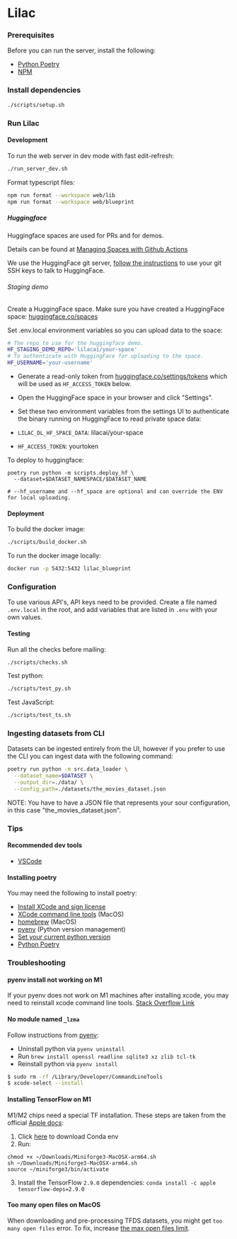 # Lilac

### Prerequisites

Before you can run the server, install the following:

- [Python Poetry](https://pypi.org/project/poetry/)
- [NPM](https://docs.npmjs.com/downloading-and-installing-node-js-and-npm)

### Install dependencies

```sh
./scripts/setup.sh
```

### Run Lilac

#### Development

To run the web server in dev mode with fast edit-refresh:

```sh
./run_server_dev.sh
```

Format typescript files:

```sh
npm run format --workspace web/lib
npm run format --workspace web/blueprint
```

##### Huggingface

Huggingface spaces are used for PRs and for demos.

Details can be found at [Managing Spaces with Github Actions](https://huggingface.co/docs/hub/spaces-github-actions)

We use the HuggingFace git server, [follow the instructions](https://huggingface.co/docs/hub/repositories-getting-started) to use your git SSH keys to talk to HuggingFace.

###### Staging demo

Create a HuggingFace space.
Make sure you have created a HuggingFace space: [huggingface.co/spaces](https://huggingface.co/spaces)

Set .env.local environment variables so you can upload data to the soace:

```sh
# The repo to use for the huggingface demo.
HF_STAGING_DEMO_REPO='lilacai/your-space'
# To authenticate with HuggingFace for uploading to the space.
HF_USERNAME='your-username'
```

- Generate a read-only token from [huggingface.co/settings/tokens](https://huggingface.co/settings/tokens) which will be used as `HF_ACCESS_TOKEN` below.
- Open the HuggingFace space in your browser and click "Settings".
- Set these two environment variables from the settings UI to
  authenticate the binary running on HuggingFace to read private space data:

- `LILAC_DL_HF_SPACE_DATA`: lilacai/your-space
- `HF_ACCESS_TOKEN`: yourtoken

To deploy to huggingface:

```
poetry run python -m scripts.deploy_hf \
  --dataset=$DATASET_NAMESPACE/$DATASET_NAME

# --hf_username and --hf_space are optional and can override the ENV for local uploading.
```

#### Deployment

To build the docker image:

```sh
./scripts/build_docker.sh
```

To run the docker image locally:

```sh
docker run -p 5432:5432 lilac_blueprint
```

### Configuration

To use various API's, API keys need to be provided. Create a file named `.env.local` in the root, and add variables that are listed in `.env` with your own values.

#### Testing

Run all the checks before mailing:

```sh
./scripts/checks.sh
```

Test python:

```sh
./scripts/test_py.sh
```

Test JavaScript:

```sh
./scripts/test_ts.sh
```

### Ingesting datasets from CLI

Datasets can be ingested entirely from the UI, however if you prefer to use the CLI you can ingest data with the following command:

```sh
poetry run python -m src.data_loader \
  --dataset_name=$DATASET \
  --output_dir=./data/ \
  --config_path=./datasets/the_movies_dataset.json
```

NOTE: You have to have a JSON file that represents your sour configuration, in this case
"the_movies_dataset.json".

### Tips

#### Recommended dev tools

- [VSCode](https://code.visualstudio.com/)

#### Installing poetry

You may need the following to install poetry:

- [Install XCode and sign license](https://apps.apple.com/us/app/xcode/id497799835?mt=12)
- [XCode command line tools](https://mac.install.guide/commandlinetools/4.html) (MacOS)
- [homebrew](https://brew.sh/) (MacOS)
- [pyenv](https://github.com/pyenv/pyenv) (Python version management)
- [Set your current python version](./.python-version)
- [Python Poetry](https://pypi.org/project/poetry/)

### Troubleshooting

#### pyenv install not working on M1

If your pyenv does not work on M1 machines after installing xcode, you may need to reinstall xcode command line tools. [Stack Overflow Link](https://stackoverflow.com/questions/65778888/pyenv-configure-error-c-compiler-cannot-create-executables)

#### No module named `_lzma`

Follow instructions from [pyenv](https://github.com/pyenv/pyenv/wiki#suggested-build-environment):

- Uninstall python via `pyenv uninstall`
- Run `brew install openssl readline sqlite3 xz zlib tcl-tk`
- Reinstall python via `pyenv install`

```sh
$ sudo rm -rf /Library/Developer/CommandLineTools
$ xcode-select --install
```

#### Installing TensorFlow on M1

M1/M2 chips need a special TF installation. These steps are taken from the official
[Apple docs](https://developer.apple.com/metal/tensorflow-plugin/):

1. Click [here](https://github.com/conda-forge/miniforge/releases/latest/download/Miniforge3-MacOSX-arm64.sh) to download Conda env
2. Run:

```
chmod +x ~/Downloads/Miniforge3-MacOSX-arm64.sh
sh ~/Downloads/Miniforge3-MacOSX-arm64.sh
source ~/miniforge3/bin/activate
```

3. Install the TensorFlow `2.9.0` dependencies: `conda install -c apple tensorflow-deps=2.9.0`

#### Too many open files on MacOS

When downloading and pre-processing TFDS datasets, you might get `too many open files`
error. To fix, increase [the max open files limit](https://superuser.com/a/1679740).
